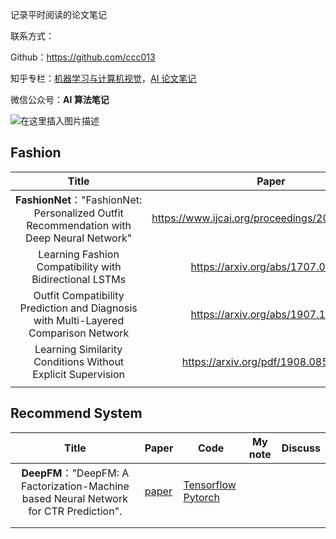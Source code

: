 记录平时阅读的论文笔记



联系方式：

Github：https://github.com/ccc013

知乎专栏：[机器学习与计算机视觉](https://www.zhihu.com/column/c_1060581544644718592)，[AI 论文笔记](https://www.zhihu.com/column/c_1364201355796656128)

微信公众号：**AI 算法笔记**

![在这里插入图片描述](https://img-blog.csdnimg.cn/2021041115112033.jpeg#pic_center)



## Fashion

|                            Title                             |                      Paper                      |                           Code                           | My note                                                      | Discuss                                                   |
| :----------------------------------------------------------: | :---------------------------------------------: | :------------------------------------------------------: | ------------------------------------------------------------ | --------------------------------------------------------- |
| **FashionNet**："FashionNet: Personalized Outfit Recommendation with Deep Neural Network" | https://www.ijcai.org/proceedings/2017/0239.pdf |                            /                             | https://github.com/ccc013/paper_reading/blob/master/fashion/FashionNet%20%E8%AE%BA%E6%96%87%E7%AC%94%E8%AE%B0.md | [issue](https://github.com/ccc013/paper_reading/issues/1) |
|   Learning Fashion Compatibility with Bidirectional LSTMs    |        https://arxiv.org/abs/1707.05691         |            https://github.com/xthan/polyvore             | https://mp.weixin.qq.com/s?__biz=MzkwMzEyNDgyMA==&mid=2247483874&idx=1&sn=ee302ebc030f0da7775328699af9128d&chksm=c09a43d9f7edcacf76df3961c438c9e3a627dc8a91aaafb6303f6b5345e3336dec77b90d296a&token=1862930471&lang=zh_CN#rd |                                                           |
| Outfit Compatibility Prediction and Diagnosis with Multi-Layered Comparison Network |        https://arxiv.org/abs/1907.11496         |  https://github.com/WangXin93/fashion_compatibility_mcn  | https://mp.weixin.qq.com/s/LTkP8RHfJHKHfcUNxqH2qw            |                                                           |
| Learning Similarity Conditions Without Explicit Supervision  |      https://arxiv.org/pdf/1908.08589.pdf       | https://github.com/rxtan2/Learning-Similarity-Conditions | https://github.com/ccc013/paper_reading/blob/master/fashion/Learning%20Similarity%20Conditions%20Without%20Explicit%20Supervision.md |                                                           |
|                                                              |                                                 |                                                          |                                                              |                                                           |





## Recommend System

|                            Title                             | Paper                                                    | Code                                                         | My note | Discuss |
| :----------------------------------------------------------: | -------------------------------------------------------- | ------------------------------------------------------------ | ------- | ------- |
| **DeepFM**："DeepFM: A Factorization-Machine based Neural Network for CTR Prediction". | [paper](https://www.ijcai.org/proceedings/2017/0239.pdf) | [Tensorflow](https://github.com/ChenglongChen/tensorflow-DeepFM) [Pytorch](https://github.com/nzc/dnn_ctr) |         |         |
|                                                              |                                                          |                                                              |         |         |
|                                                              |                                                          |                                                              |         |         |

